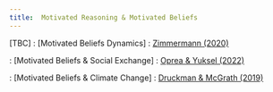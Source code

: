 ```yaml
---
title:  Motivated Reasoning & Motivated Beliefs
---
```



[TBC]
: [Motivated Beliefs Dynamics]
  : [Zimmermann (2020)](#)

: [Motivated Beliefs & Social Exchange]
  : [Oprea & Yuksel (2022)](#)

: [Motivated Beliefs & Climate Change]
  : [Druckman & McGrath (2019)](#)

